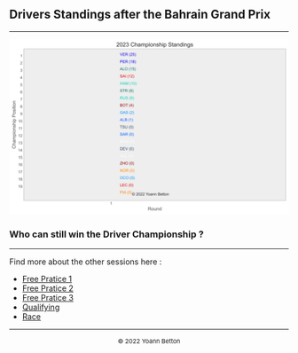 ## Drivers Standings after the Bahrain Grand Prix

---

<img src="/output/2023-03-05_Bahrain_Grand_Prix/drivers_standings_championship_white.svg?raw=true"/>

### Who can still win the Driver Championship ?

--- 

Find more about the other sessions here :
  - [Free Pratice 1](/page/FP1/2023-03-05_Bahrain_Grand_Prix)  
  - [Free Pratice 2](/page/FP2/2023-03-05_Bahrain_Grand_Prix) 
  - [Free Pratice 3](/page/FP3/2023-03-05_Bahrain_Grand_Prix)
  - [Qualifying](/page/Qualifying/2023-03-05_Bahrain_Grand_Prix) 
  - [Race](/page/Race/2023-03-05_Bahrain_Grand_Prix)

---

<div style="text-align: center">
  <p style="font-size:11px">&copy; 2022 Yoann Betton</p>
</div>

<!-- ---

<p style="font-size:11px">Page generated from <a href="https://github.com/yoannbtn/yoannbtn.github.io">github.com/yoannbtn</a>.</p> -->